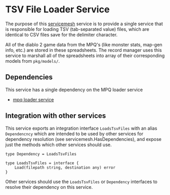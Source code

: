 # TSV File Loader Service
The purpose of this [servicemesh](https://github.com/gravestench/servicemesh) service is
to provide a single service that is responsible for loading TSV (tab-separated 
value) files, which are identical to CSV files save for the delimiter character.

All of the diablo 2 game data from the MPQ's (like monster stats, map-gen info, 
etc.) are stored in these spreadsheets. The record manager uses this service to
marshall all of the spreadsheets into array of their corresponding models from 
`pkg/models/`.

## Dependencies
This service has a single dependency on the MPQ loader service
* [mpq loader service](../mpqLoader)

## Integration with other services
This service exports an integration interface `LoadsTsvFiles` with an alias
`Dependencncy` which are intended to be used by other services for dependency
resolution (see servicemesh.HasDependencies), and expose just the methods which
other services should use.
```golang
type Dependency = LoadsTsvFiles

type LoadsTsvFiles = interface {
    Load(filepath string, destination any) error
}

```

Other services should use the `LoadsTsvFiles` or `Dependency` interfaces to resolve
their dependency on this service.
